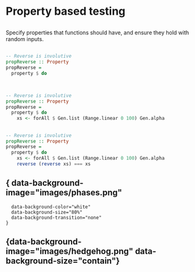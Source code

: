 # Property based testing

##

Specify properties that functions should have, and ensure they hold with random inputs.

##

```haskell
-- Reverse is involutive
propReverse :: Property
propReverse =
  property $ do



```

##

```haskell
-- Reverse is involutive
propReverse :: Property
propReverse =
  property $ do
    xs <- forAll $ Gen.list (Range.linear 0 100) Gen.alpha


```

##

```haskell
-- Reverse is involutive
propReverse :: Property
propReverse =
  property $ do
    xs <- forAll $ Gen.list (Range.linear 0 100) Gen.alpha
    reverse (reverse xs) === xs
```

## { data-background-image="images/phases.png"
      data-background-color="white"
      data-background-size="80%"
      data-background-transition="none"
    }

## {data-background-image="images/hedgehog.png" data-background-size="contain"}

